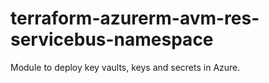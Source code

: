 # terraform-azurerm-avm-res-servicebus-namespace

Module to deploy key vaults, keys and secrets in Azure.